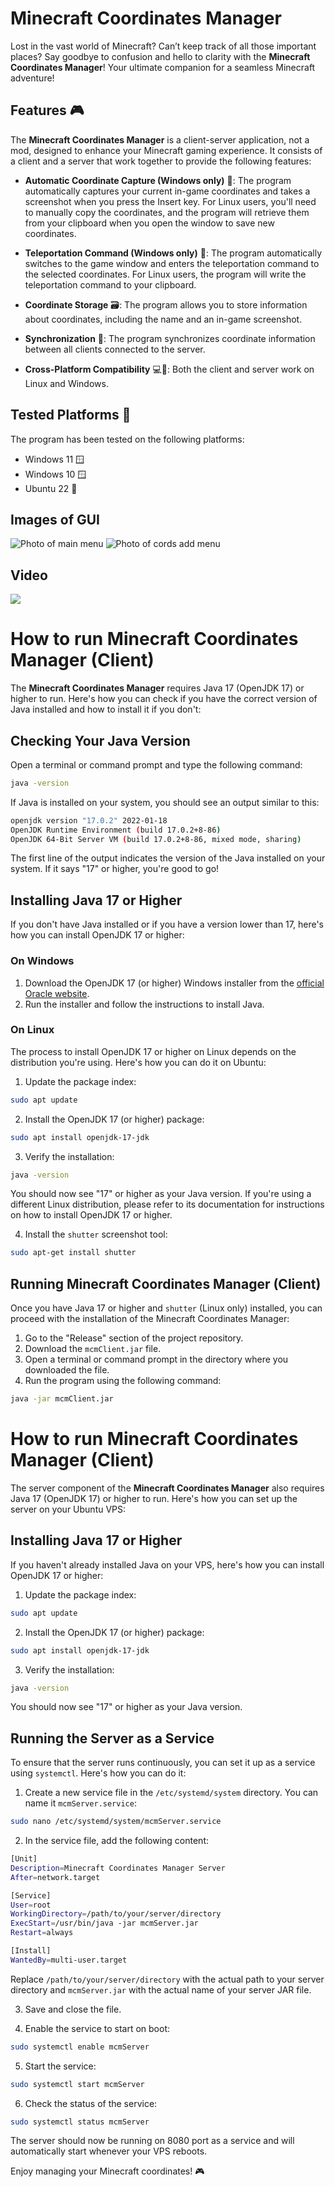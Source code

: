 # Minecraft Coordinates Manager

Lost in the vast world of Minecraft? Can’t keep track of all those important places? Say goodbye to confusion and hello to clarity with the **Minecraft Coordinates Manager**! Your ultimate companion for a seamless Minecraft adventure!

## Features 🎮

The **Minecraft Coordinates Manager** is a client-server application, not a mod, designed to enhance your Minecraft gaming experience. It consists of a client and a server that work together to provide the following features:

- **Automatic Coordinate Capture (Windows only)** 📍: The program automatically captures your current in-game coordinates and takes a screenshot when you press the Insert key. For Linux users, you'll need to manually copy the coordinates, and the program will retrieve them from your clipboard when you open the window to save new coordinates.

- **Teleportation Command (Windows only)** 🚀: The program automatically switches to the game window and enters the teleportation command to the selected coordinates. For Linux users, the program will write the teleportation command to your clipboard.

- **Coordinate Storage** 🗃️: The program allows you to store information about coordinates, including the name and an in-game screenshot.

- **Synchronization** 🔄: The program synchronizes coordinate information between all clients connected to the server.

- **Cross-Platform Compatibility** 💻🐧: Both the client and server work on Linux and Windows.

## Tested Platforms 🧪

The program has been tested on the following platforms:

- Windows 11 🪟
- Windows 10 🪟
- Ubuntu 22 🐧

## Images of GUI
![Photo of main menu](/images/mainmenu.png "Main menu")
![Photo of cords add menu](/images/savecordform.png "Adding cords menu")

## Video
[![](https://markdown-videos-api.jorgenkh.no/youtube/ztlR-YaVwKA)](https://youtu.be/ztlR-YaVwKA)


# How to run Minecraft Coordinates Manager (Client)

The **Minecraft Coordinates Manager** requires Java 17 (OpenJDK 17) or higher to run. Here's how you can check if you have the correct version of Java installed and how to install it if you don't:

## Checking Your Java Version

Open a terminal or command prompt and type the following command:

```bash
java -version
```

If Java is installed on your system, you should see an output similar to this:

```bash
openjdk version "17.0.2" 2022-01-18
OpenJDK Runtime Environment (build 17.0.2+8-86)
OpenJDK 64-Bit Server VM (build 17.0.2+8-86, mixed mode, sharing)
```

The first line of the output indicates the version of the Java installed on your system. If it says "17" or higher, you're good to go!

## Installing Java 17 or Higher

If you don't have Java installed or if you have a version lower than 17, here's how you can install OpenJDK 17 or higher:

### On Windows

1. Download the OpenJDK 17 (or higher) Windows installer from the [official Oracle website](https://www.oracle.com/java/technologies/downloads/).
2. Run the installer and follow the instructions to install Java.

### On Linux

The process to install OpenJDK 17 or higher on Linux depends on the distribution you're using. Here's how you can do it on Ubuntu:

1. Update the package index:

```bash
sudo apt update
```

2. Install the OpenJDK 17 (or higher) package:

```bash
sudo apt install openjdk-17-jdk
```

3. Verify the installation:

```bash
java -version
```

You should now see "17" or higher as your Java version. If you're using a different Linux distribution, please refer to its documentation for instructions on how to install OpenJDK 17 or higher.

4. Install the `shutter` screenshot tool:

```bash
sudo apt-get install shutter
```

## Running Minecraft Coordinates Manager (Client)

Once you have Java 17 or higher and `shutter` (Linux only) installed, you can proceed with the installation of the Minecraft Coordinates Manager:

1. Go to the "Release" section of the project repository.
2. Download the `mcmClient.jar` file.
3. Open a terminal or command prompt in the directory where you downloaded the file.
4. Run the program using the following command:

```bash
java -jar mcmClient.jar
```



# How to run Minecraft Coordinates Manager (Client)

The server component of the **Minecraft Coordinates Manager** also requires Java 17 (OpenJDK 17) or higher to run. Here's how you can set up the server on your Ubuntu VPS:

## Installing Java 17 or Higher

If you haven't already installed Java on your VPS, here's how you can install OpenJDK 17 or higher:

1. Update the package index:

```bash
sudo apt update
```

2. Install the OpenJDK 17 (or higher) package:

```bash
sudo apt install openjdk-17-jdk
```

3. Verify the installation:

```bash
java -version
```

You should now see "17" or higher as your Java version.

## Running the Server as a Service

To ensure that the server runs continuously, you can set it up as a service using `systemctl`. Here's how you can do it:

1. Create a new service file in the `/etc/systemd/system` directory. You can name it `mcmServer.service`:

```bash
sudo nano /etc/systemd/system/mcmServer.service
```

2. In the service file, add the following content:

```bash
[Unit]
Description=Minecraft Coordinates Manager Server
After=network.target

[Service]
User=root
WorkingDirectory=/path/to/your/server/directory
ExecStart=/usr/bin/java -jar mcmServer.jar
Restart=always

[Install]
WantedBy=multi-user.target
```

Replace `/path/to/your/server/directory` with the actual path to your server directory and `mcmServer.jar` with the actual name of your server JAR file.

3. Save and close the file.

4. Enable the service to start on boot:

```bash
sudo systemctl enable mcmServer
```

5. Start the service:

```bash
sudo systemctl start mcmServer
```

6. Check the status of the service:

```bash
sudo systemctl status mcmServer
```

The server should now be running on 8080 port as a service and will automatically start whenever your VPS reboots.

Enjoy managing your Minecraft coordinates! 🎮
